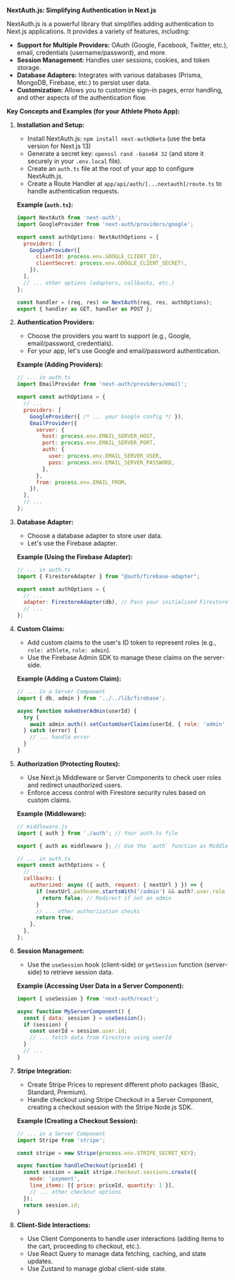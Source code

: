 

**NextAuth.js: Simplifying Authentication in Next.js**

NextAuth.js is a powerful library that simplifies adding authentication to Next.js applications. It provides a variety of features, including:

- **Support for Multiple Providers:** OAuth (Google, Facebook, Twitter, etc.), email, credentials (username/password), and more. 
- **Session Management:** Handles user sessions, cookies, and token storage.
- **Database Adapters:** Integrates with various databases (Prisma, MongoDB, Firebase, etc.) to persist user data. 
- **Customization:**  Allows you to customize sign-in pages, error handling, and other aspects of the authentication flow.

**Key Concepts and Examples (for your Athlete Photo App):**

1. **Installation and Setup:**
   - Install NextAuth.js:  `npm install next-auth@beta` (use the beta version for Next.js 13)
   - Generate a secret key: `openssl rand -base64 32`  (and store it securely in your `.env.local` file).
   - Create an `auth.ts` file at the root of your app to configure NextAuth.js.
   - Create a Route Handler at `app/api/auth/[...nextauth]/route.ts` to handle authentication requests.

   **Example (`auth.ts`):**
   ```javascript
   import NextAuth from 'next-auth';
   import GoogleProvider from 'next-auth/providers/google';

   export const authOptions: NextAuthOptions = {
     providers: [
       GoogleProvider({
         clientId: process.env.GOOGLE_CLIENT_ID!,
         clientSecret: process.env.GOOGLE_CLIENT_SECRET!,
       }),
     ],
     // ... other options (adapters, callbacks, etc.)
   };

   const handler = (req, res) => NextAuth(req, res, authOptions);
   export { handler as GET, handler as POST };
   ```

2. **Authentication Providers:**
   - Choose the providers you want to support (e.g., Google, email/password, credentials). 
   - For your app, let's use Google and email/password authentication.

   **Example (Adding Providers):**
   ```javascript
   // ... in auth.ts
   import EmailProvider from 'next-auth/providers/email'; 

   export const authOptions = { 
     // ...
     providers: [
       GoogleProvider({ /* ... your Google config */ }),
       EmailProvider({
         server: {
           host: process.env.EMAIL_SERVER_HOST,
           port: process.env.EMAIL_SERVER_PORT,
           auth: {
             user: process.env.EMAIL_SERVER_USER,
             pass: process.env.EMAIL_SERVER_PASSWORD,
           },
         },
         from: process.env.EMAIL_FROM,
       }),
     ], 
     // ...
   };
   ```

3. **Database Adapter:**
   - Choose a database adapter to store user data. 
   - Let's use the Firebase adapter. 

   **Example (Using the Firebase Adapter):**
   ```javascript
   // ... in auth.ts
   import { FirestoreAdapter } from "@auth/firebase-adapter";

   export const authOptions = { 
     // ...
     adapter: FirestoreAdapter(db), // Pass your initialized Firestore instance
     // ... 
   };
   ```

4. **Custom Claims:**
   - Add custom claims to the user's ID token to represent roles (e.g., `role: athlete`, `role: admin`).
   - Use the Firebase Admin SDK to manage these claims on the server-side. 

   **Example (Adding a Custom Claim):**
   ```javascript
   // ... in a Server Component
   import { db, admin } from '../../lib/firebase'; 

   async function makeUserAdmin(userId) {
     try {
       await admin.auth().setCustomUserClaims(userId, { role: 'admin' }); 
     } catch (error) {
       // ... handle error
     }
   } 
   ```

5. **Authorization (Protecting Routes):**
   - Use Next.js Middleware or Server Components to check user roles and redirect unauthorized users.
   - Enforce access control with Firestore security rules based on custom claims. 

   **Example (Middleware):**
   ```javascript
   // middleware.js
   import { auth } from './auth'; // Your auth.ts file

   export { auth as middleware }; // Use the `auth` function as Middleware

   // ... in auth.ts
   export const authOptions = { 
     // ...
     callbacks: {
       authorized: async ({ auth, request: { nextUrl } }) => {
         if (nextUrl.pathname.startsWith('/admin') && auth?.user.role !== 'admin') {
           return false; // Redirect if not an admin
         } 
         // ... other authorization checks 
         return true; 
       },
     },
   };
   ```

6. **Session Management:**
   - Use the `useSession` hook (client-side) or `getSession` function (server-side) to retrieve session data.

   **Example (Accessing User Data in a Server Component):**
   ```javascript
   import { useSession } from 'next-auth/react';

   async function MyServerComponent() {
     const { data: session } = useSession(); 
     if (session) {
       const userId = session.user.id; 
       // ... fetch data from Firestore using userId 
     }
     // ...
   } 
   ```

7. **Stripe Integration:**
   -  Create Stripe Prices to represent different photo packages (Basic, Standard, Premium).
   -  Handle checkout using Stripe Checkout in a Server Component, creating a checkout session with the Stripe Node.js SDK. 

   **Example (Creating a Checkout Session):**
   ```javascript
   // ... in a Server Component
   import Stripe from 'stripe';

   const stripe = new Stripe(process.env.STRIPE_SECRET_KEY); 

   async function handleCheckout(priceId) {
     const session = await stripe.checkout.sessions.create({
       mode: 'payment', 
       line_items: [{ price: priceId, quantity: 1 }],
       // ... other checkout options
     });
     return session.id; 
   }
   ```

8. **Client-Side Interactions:**
   -  Use Client Components to handle user interactions (adding items to the cart, proceeding to checkout, etc.).
   -  Use React Query to manage data fetching, caching, and state updates.
   -  Use Zustand to manage global client-side state. 

